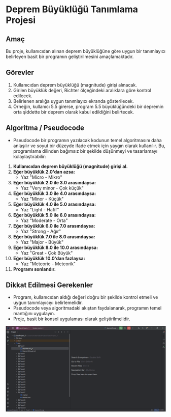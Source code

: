 # Deprem Büyüklüğü Tanımlama Projesi

## Amaç
Bu proje, kullanıcıdan alınan deprem büyüklüğüne göre uygun bir tanımlayıcı belirleyen basit bir programın geliştirilmesini amaçlamaktadır.

## Görevler
1. Kullanıcıdan deprem büyüklüğü (magnitude) girişi alınacak.
2. Girilen büyüklük değeri, Richter ölçeğindeki aralıklara göre kontrol edilecek.
3. Belirlenen aralığa uygun tanımlayıcı ekranda gösterilecek.
4. Örneğin, kullanıcı 5.5 girerse, program 5.5 büyüklüğündeki bir depremin orta şiddette bir deprem olarak kabul edildiğini belirtecek.

## Algoritma / Pseudocode 
* Pseudocode bir programın yazılacak kodunun temel algoritmasını daha anlaşılır ve soyut bir düzeyde ifade etmek için yaygın olarak kullanılır. Bu, programlama dilinden bağımsız bir şekilde düşünmeyi ve tasarlamayı kolaylaştırabilir:
1. **Kullanıcıdan deprem büyüklüğü (magnitude) girişi al.**
2. **Eğer büyüklük 2.0'dan azsa:**
    - Yaz "Micro - Mikro"
3. **Eğer büyüklük 2.0 ile 3.0 arasındaysa:**
    - Yaz "Very minor - Çok küçük"
4. **Eğer büyüklük 3.0 ile 4.0 arasındaysa:**
    - Yaz "Minor - Küçük"
5. **Eğer büyüklük 4.0 ile 5.0 arasındaysa:**
    - Yaz "Light - Hafif"
6. **Eğer büyüklük 5.0 ile 6.0 arasındaysa:**
    - Yaz "Moderate - Orta"
7. **Eğer büyüklük 6.0 ile 7.0 arasındaysa:**
    - Yaz "Strong - Ağır"
8. **Eğer büyüklük 7.0 ile 8.0 arasındaysa:**
    - Yaz "Major - Büyük"
9. **Eğer büyüklük 8.0 ile 10.0 arasındaysa:**
    - Yaz "Great - Çok Büyük"
10. **Eğer büyüklük 10.0'dan fazlaysa:**
    - Yaz "Meteoric - Meteorik"
11. **Programı sonlandır.**

## Dikkat Edilmesi Gerekenler
- Program, kullanıcıdan aldığı değeri doğru bir şekilde kontrol etmeli ve uygun tanımlayıcıyı belirlemelidir.
- Pseudocode veya algoritmadaki akıştan faydalanarak, programın temel mantığını uygulayın.
- Proje, basit bir konsol uygulaması olarak geliştirilmelidir.

![DepremOlcegi.gif](EarthquakeScale.gif)

